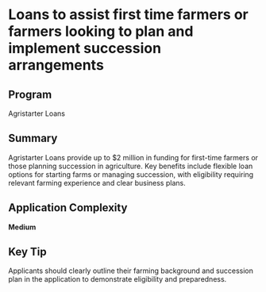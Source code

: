 # Loans to assist first time farmers or farmers looking to plan and implement succession arrangements
  
## Program
Agristarter Loans

## Summary
Agristarter Loans provide up to $2 million in funding for first-time farmers or those planning succession in agriculture. Key benefits include flexible loan options for starting farms or managing succession, with eligibility requiring relevant farming experience and clear business plans.

## Application Complexity
**Medium**

## Key Tip
Applicants should clearly outline their farming background and succession plan in the application to demonstrate eligibility and preparedness.
